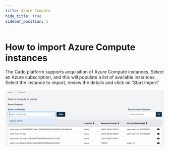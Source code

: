 ```yaml
---
title: Azure Compute
hide_title: true
sidebar_position: 1
---
```


# How to import Azure Compute instances

The Cado platform supports acquisition of Azure Compute instances. Select an Azure subscription, and this will populate a list of available instances. Select the instance to import, review the details and click on 'Start Import'

![Azure Compute Import](/img/azure-compute.png)



